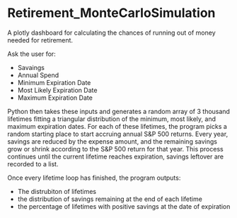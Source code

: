 # Retirement_MonteCarloSimulation
A plotly dashboard for calculating the chances of running out of money needed for retirement. 



Ask the user for:
  * Savaings
  * Annual Spend
  * Minimum Expiration Date
  * Most Likely Expiration Date
  * Maximum Expiration Date

Python then takes these inputs and generates a random array of 3 thousand lifetimes fitting a triangular distribution of the minimum, most likely, and maximum expiration dates. For each of these lifetimes, the program picks a random starting place to start accruing annual S&P 500 returns. Every year, savings are reduced by the expense amount, and the remaining savings grow or shrink according to the S&P 500 return for that year. This process continues until the current lifetime reaches expiration, savings leftover are recorded to a list. 

Once every lifetime loop has finished, the program outputs:
* The distrubiton of lifetimes
* the distribution of savings remaining at the end of each lifetime 
* the percentage of lifetimes with positive savings at the date of expiration 



